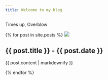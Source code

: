 ```yaml
---
title: Welcome to my blog
---
```


Times up, Overblow


{% for post in site.posts %}
  <img src="https://github.com/chuckjee.png?size=50">
  <h2>{{ post.title }} - {{ post.date }}</h2>
  <p>{{ post.content | markdownify }}</p>
{% endfor %}
